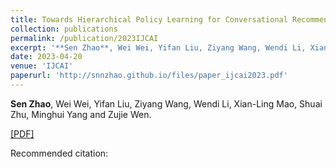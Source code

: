```yaml
---
title: Towards Hierarchical Policy Learning for Conversational Recommendation with Hypergraph-based Reinforcement Learning"
collection: publications
permalink: /publication/2023IJCAI
excerpt: '**Sen Zhao**, Wei Wei, Yifan Liu, Ziyang Wang, Wendi Li, Xian-Ling Mao, Shuai Zhu, Minghui Yang and Zujie Wen.'
date: 2023-04-20
venue: 'IJCAI'
paperurl: 'http://snnzhao.github.io/files/paper_ijcai2023.pdf'
---
```

**Sen Zhao**, Wei Wei, Yifan Liu, Ziyang Wang, Wendi Li, Xian-Ling Mao, Shuai Zhu, Minghui Yang and Zujie Wen.

[\[PDF\]](http://snnzhao.github.io/files/paper_ijcai2023.pdf)

Recommended citation:
```
```
